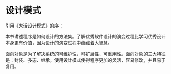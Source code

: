 # 设计模式

引用《大话设计模式》的序：

本书讲述程序是如何设计的方法集。了解优秀软件设计的演变过程比学习优秀设计本身更有价值，因为设计的演变过程中蕴藏着大智慧。



面向对象是为了解决系统的可维护性，可扩展性，可重用性。面向对象的三大特征是：封装、多态、继承。使用设计模式使得程序更加的灵活，容易修改，并且易于复用。

